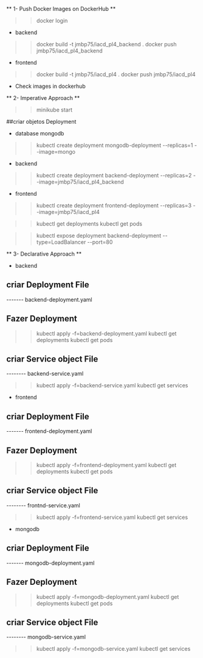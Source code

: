 ** 1- Push Docker Images on DockerHub **

>> docker login

* backend

>> docker build -t jmbp75/iacd_pl4_backend .
>> docker push jmbp75/iacd_pl4_backend

* frontend

>> docker build -t jmbp75/iacd_pl4 .
>> docker push jmbp75/iacd_pl4

* Check images in dockerhub

** 2- Imperative Approach **

>> minikube start

##criar objetos Deployment

* database mongodb

>> kubectl create deployment mongodb-deployment --replicas=1 --image=mongo

* backend

>> kubectl create deployment backend-deployment --replicas=2 --image=jmbp75/iacd_pl4_backend

* frontend

>> kubectl create deployment frontend-deployment --replicas=3 --image=jmbp75/iacd_pl4

>> kubectl get deployments
>> kubectl get pods

>> kubectl expose deployment backend-deployment --type=LoadBalancer --port=80


** 3- Declarative Approach **

* backend 

## criar Deployment File
------- backend-deployment.yaml

## Fazer Deployment

>> kubectl apply -f=backend-deployment.yaml
>> kubectl get deployments
>> kubectl get pods

## criar Service object File
-------- backend-service.yaml

>> kubectl apply -f=backend-service.yaml
>> kubectl get services 

* frontend

## criar Deployment File
------- frontend-deployment.yaml

## Fazer Deployment

>> kubectl apply -f=frontend-deployment.yaml
>> kubectl get deployments
>> kubectl get pods

## criar Service object File
-------- frontnd-service.yaml

>> kubectl apply -f=frontend-service.yaml
>> kubectl get services 

* mongodb

## criar Deployment File
------- mongodb-deployment.yaml

## Fazer Deployment

>> kubectl apply -f=mongodb-deployment.yaml
>> kubectl get deployments
>> kubectl get pods

## criar Service object File
-------- mongodb-service.yaml

>> kubectl apply -f=mongodb-service.yaml
>> kubectl get services 
